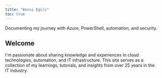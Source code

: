 ```yaml
---
title: "Bensi Egils"
toc: true
---
```


Documenting my journey with Azure, PowerShell, automation, and security.

## Welcome

I'm passionate about sharing knowledge and experiences in cloud technologies, automation, and IT infrastructure. This site serves as a collection of my learnings, tutorials, and insights from over 25 years in the IT industry.
